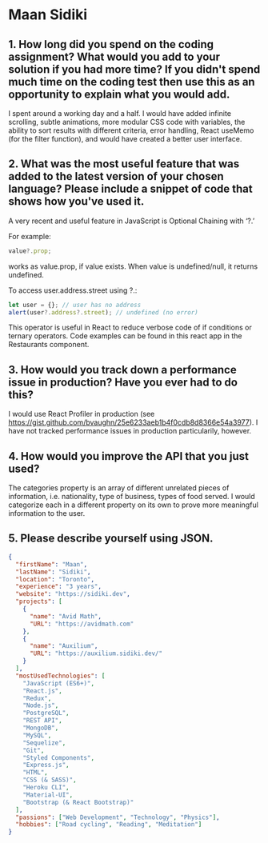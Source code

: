 # Maan Sidiki

## 1. How long did you spend on the coding assignment? What would you add to your solution if you had more time? If you didn't spend much time on the coding test then use this as an opportunity to explain what you would add.

I spent around a working day and a half.
I would have added infinite scrolling, subtle animations, more modular CSS code with variables, the ability to sort results with different criteria, error handling, React useMemo (for the filter function), and would have created a better user interface.

## 2. What was the most useful feature that was added to the latest version of your chosen language? Please include a snippet of code that shows how you've used it.

A very recent and useful feature in JavaScript is Optional Chaining with ‘?.’

For example:

```js
value?.prop;
```

works as value.prop, if value exists. When value is undefined/null, it returns undefined.

To access user.address.street using ?.:

```js
let user = {}; // user has no address
alert(user?.address?.street); // undefined (no error)
```

This operator is useful in React to reduce verbose code of if conditions or ternary operators. Code examples can be found in this react app in the Restaurants component.

## 3. How would you track down a performance issue in production? Have you ever had to do this?

I would use React Profiler in production (see https://gist.github.com/bvaughn/25e6233aeb1b4f0cdb8d8366e54a3977).
I have not tracked performance issues in production particularily, however.

## 4. How would you improve the API that you just used?

The categories property is an array of different unrelated pieces of information, i.e. nationality, type of business, types of food served. I would categorize each in a different property on its own to prove more meaningful information to the user.

## 5. Please describe yourself using JSON.

```json
{
  "firstName": "Maan",
  "lastName": "Sidiki",
  "location": "Toronto",
  "experience": "3 years",
  "website": "https://sidiki.dev",
  "projects": [
    {
      "name": "Avid Math",
      "URL": "https://avidmath.com"
    },
    {
      "name": "Auxilium",
      "URL": "https://auxilium.sidiki.dev/"
    }
  ],
  "mostUsedTechnologies": [
    "JavaScript (ES6+)",
    "React.js",
    "Redux",
    "Node.js",
    "PostgreSQL",
    "REST API",
    "MongoDB",
    "MySQL",
    "Sequelize",
    "Git",
    "Styled Components",
    "Express.js",
    "HTML",
    "CSS (& SASS)",
    "Heroku CLI",
    "Material-UI",
    "Bootstrap (& React Bootstrap)"
  ],
  "passions": ["Web Development", "Technology", "Physics"],
  "hobbies": ["Road cycling", "Reading", "Meditation"]
}
```
